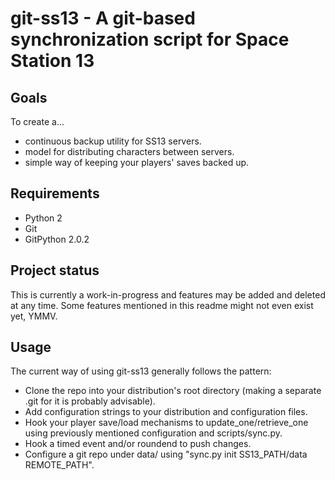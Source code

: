 # git-ss13 - A git-based synchronization script for Space Station 13

## Goals
To create a...
* continuous backup utility for SS13 servers.
* model for distributing characters between servers.
* simple way of keeping your players' saves backed up.

## Requirements
* Python 2
* Git
* GitPython 2.0.2

## Project status
This is currently a work-in-progress and features may be added and deleted at any time. Some features mentioned in this readme might not even exist yet, YMMV.

## Usage
The current way of using git-ss13 generally follows the pattern:
* Clone the repo into your distribution's root directory (making a separate .git for it is probably advisable).
* Add configuration strings to your distribution and configuration files.
* Hook your player save/load mechanisms to update_one/retrieve_one using previously mentioned configuration and scripts/sync.py.
* Hook a timed event and/or roundend to push changes.
* Configure a git repo under data/ using "sync.py init SS13_PATH/data REMOTE_PATH".
